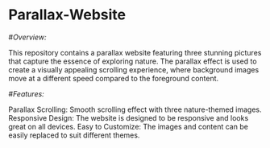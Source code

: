 # Parallax-Website

#*Overview:*

This repository contains a parallax website featuring three stunning pictures that capture the essence of exploring nature. The parallax effect is used to create a visually appealing scrolling experience, where background images move at a different speed compared to the foreground content.

#*Features:*

Parallax Scrolling: Smooth scrolling effect with three nature-themed images.
Responsive Design: The website is designed to be responsive and looks great on all devices.
Easy to Customize: The images and content can be easily replaced to suit different themes.
